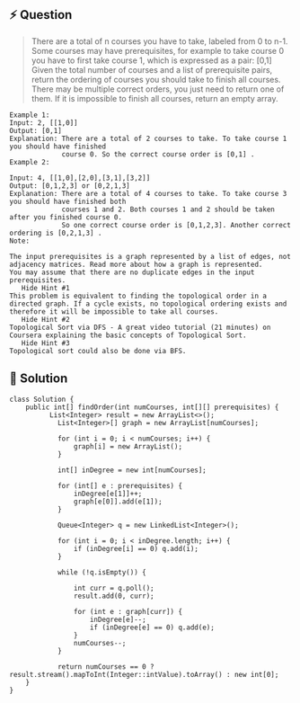 ## :zap: Question

> There are a total of n courses you have to take, labeled from 0 to n-1.
> Some courses may have prerequisites, for example to take course 0 you have to first take course 1, which is expressed as a pair: [0,1]
> Given the total number of courses and a list of prerequisite pairs, return the ordering of courses you should take to finish all courses.
> There may be multiple correct orders, you just need to return one of them. If it is impossible to finish all courses, return an empty array.
```
Example 1:
Input: 2, [[1,0]] 
Output: [0,1]
Explanation: There are a total of 2 courses to take. To take course 1 you should have finished   
             course 0. So the correct course order is [0,1] .
Example 2:

Input: 4, [[1,0],[2,0],[3,1],[3,2]]
Output: [0,1,2,3] or [0,2,1,3]
Explanation: There are a total of 4 courses to take. To take course 3 you should have finished both     
             courses 1 and 2. Both courses 1 and 2 should be taken after you finished course 0. 
             So one correct course order is [0,1,2,3]. Another correct ordering is [0,2,1,3] .
Note:

The input prerequisites is a graph represented by a list of edges, not adjacency matrices. Read more about how a graph is represented.
You may assume that there are no duplicate edges in the input prerequisites.
   Hide Hint #1  
This problem is equivalent to finding the topological order in a directed graph. If a cycle exists, no topological ordering exists and therefore it will be impossible to take all courses.
   Hide Hint #2  
Topological Sort via DFS - A great video tutorial (21 minutes) on Coursera explaining the basic concepts of Topological Sort.
   Hide Hint #3  
Topological sort could also be done via BFS.
```

## :peach: Solution
```
class Solution {
    public int[] findOrder(int numCourses, int[][] prerequisites) {
          List<Integer> result = new ArrayList<>();
            List<Integer>[] graph = new ArrayList[numCourses];

            for (int i = 0; i < numCourses; i++) {
                graph[i] = new ArrayList();
            }

            int[] inDegree = new int[numCourses];

            for (int[] e : prerequisites) {
                inDegree[e[1]]++;
                graph[e[0]].add(e[1]);
            }

            Queue<Integer> q = new LinkedList<Integer>();

            for (int i = 0; i < inDegree.length; i++) {
                if (inDegree[i] == 0) q.add(i);
            }

            while (!q.isEmpty()) {

                int curr = q.poll();
                result.add(0, curr);

                for (int e : graph[curr]) {
                    inDegree[e]--;
                    if (inDegree[e] == 0) q.add(e);
                }
                numCourses--;
            }

            return numCourses == 0 ? result.stream().mapToInt(Integer::intValue).toArray() : new int[0];
    }
}
```
